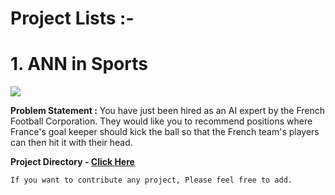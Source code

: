 # Project Lists :-

# 1. ANN in Sports

![](https://www2.aston.ac.uk/image-library/Sports/homepage-image-banner/sports%20banner%20football.jpg)

**Problem Statement :** You have just been hired as an AI expert by the French Football Corporation. They would like you to recommend positions where France's goal keeper should kick the ball so that the French team's players can then hit it with their head.

**Project Directory - [Click Here](https://github.com/ravichaubey/Deep-Learning-Projects/tree/master/ANN%20in%20%20Sports)**

`If you want to contribute any project, Please feel free to add.`
